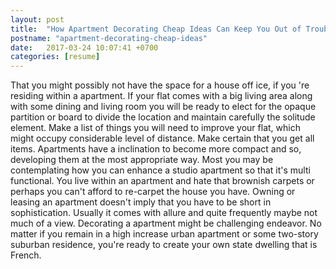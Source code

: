 ```yaml
---
layout: post
title:  "How Apartment Decorating Cheap Ideas Can Keep You Out of Trouble"
postname: "apartment-decorating-cheap-ideas"
date:   2017-03-24 10:07:41 +0700
categories: [resume]
---
```

That you might possibly not have the space for a house off ice, if you 're residing within a apartment. If your flat comes with a big living area along with some dining and living room you will be ready to elect for the opaque partition or board to divide the location and maintain carefully the solitude element. Make a list of things you will need to improve your flat, which might occupy considerable level of distance. Make certain that you get all items. Apartments have a inclination to become more compact and so, developing them at the most appropriate way. Most you may be contemplating how you can enhance a studio apartment so that it's multi functional. You live within an apartment and hate that brownish carpets or perhaps you can't afford to re-carpet the house you have. Owning or leasing an apartment doesn't imply that you have to be short in sophistication. Usually it comes with allure and quite frequently maybe not much of a view. Decorating a apartment might be challenging endeavor. No matter if you remain in a high increase urban apartment or some two-story suburban residence, you're ready to create your own state dwelling that is French.
